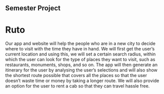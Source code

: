 ## Semester Project
# Ruto
Our app and website will help the people who are in a new city to decide where to visit with the time they have in hand. We will first get the user’s current location and using this, we will set a certain search radius, within which the user can look for the type of places they want to visit, such as restaurants, monuments, shops, and so on. The app will then generate an itinerary for the user by analysing the user’s selections and will also show the shortest route possible that covers all the places so that the user doesn’t waste time or money by taking a longer route. We will also provide an option for the user to rent a cab so that they can travel hassle free.
